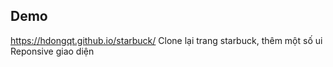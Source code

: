 ## Demo
https://hdongqt.github.io/starbuck/
Clone lại trang starbuck, thêm một số ui 
Reponsive giao diện
